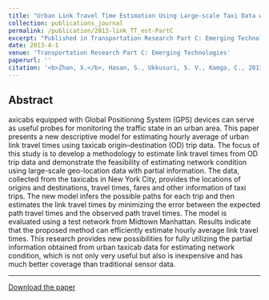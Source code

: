 ```yaml
---
title: "Urban Link Travel Time Estimation Using Large-scale Taxi Data with Partial Information"
collection: publications_journal
permalink: /publication/2013-link_TT_est-PartC
excerpt: "Published in Transportation Research Part C: Emerging Technologies, 2013. "
date: 2013-4-1
venue: 'Transportation Research Part C: Emerging Technologies'
paperurl: ''
citation: '<b>Zhan, X.</b>, Hasan, S., Ukkusuri, S. V., Kamga, C., 2013. Urban Link Travel Time Estimation Using Large-scale Taxi Data with Partial Information. <i>Transportation Research Part C: Emerging Technologies</i>, 33, 37-49.'
---
```


Abstract
---
axicabs equipped with Global Positioning System (GPS) devices can serve as useful probes for monitoring the traffic state in an urban area. This paper presents a new descriptive model for estimating hourly average of urban link travel times using taxicab origin–destination (OD) trip data. The focus of this study is to develop a methodology to estimate link travel times from OD trip data and demonstrate the feasibility of estimating network condition using large-scale geo-location data with partial information. The data, collected from the taxicabs in New York City, provides the locations of origins and destinations, travel times, fares and other information of taxi trips. The new model infers the possible paths for each trip and then estimates the link travel times by minimizing the error between the expected path travel times and the observed path travel times. The model is evaluated using a test network from Midtown Manhattan. Results indicate that the proposed method can efficiently estimate hourly average link travel times. This research provides new possibilities for fully utilizing the partial information obtained from urban taxicab data for estimating network condition, which is not only very useful but also is inexpensive and has much better coverage than traditional sensor data.

---
[Download the paper](http://zhanxianyuan.xyz/files/link_TT_estimation-part_C.pdf)
